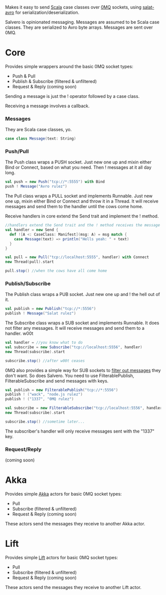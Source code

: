 Makes it easy to send [Scala](http://scala-lang.org) case classes over [0MQ](http://zeromq.org) sockets, using [salat-avro](https://github.com/T8Webware/salat-avro) for serialization/deserialization.

Salvero is opinionated messaging.  Messages are assumed to be Scala case classes.  They are serialized to Avro byte arrays.  Messages are sent over 0MQ.

# Core

Provides simple wrappers around the basic 0MQ socket types:

 - Push & Pull
 - Publish & Subscribe (filtered & unfiltered)
 - Request & Reply (coming soon)
 
Sending a message is just the ! operator followed by a case class.

Receiving a message involves a callback.

### Messages

They are Scala case classes, yo.

``` scala
case class Message(text: String)
```

### Push/Pull

The Push class wraps a PUSH socket.  Just new one up and mixin either Bind or Connect, based on what you need.  Then ! messages at it all day long.

``` scala
val push = new Push("tcp://*:5555") with Bind
push ! Message("Avro rulez")
```

The Pull class wraps a PULL socket and implements Runnable.  Just new one up, mixin either Bind or Connect and throw it in a Thread.  It will receive messages and send them to the handler until the cows come home.

Receive handlers in core extend the Send trait and implement the ! method.  

``` scala
//handlers extend the Send trait and the ! method receives the message
val handler = new Send {
  def ![A <: CaseClass: Manifest](msg: A) = msg match {
    case Message(text) => println("Hells yeah: " + text)
  }
}

val pull = new Pull("tcp://localhost:5555", handler) with Connect
new Thread(pull).start

pull.stop() //when the cows have all come home
```

### Publish/Subscribe

The Publish class wraps a PUB socket.  Just new one up and ! the hell out of it.

``` scala
val publish = new Publish("tcp://*:5556")
publish ! Message("Salat rulez")
```

The Subscribe class wraps a SUB socket and implements Runnable.  It does not filter any messages.  It will receive messages and send them to a handler. w00t

``` scala
val handler = //you know what to do
val subscribe = new Subscribe("tcp://localhost:5556", handler)
new Thread(subscribe).start

subscribe.stop() //after w00t ceases
```

0MQ also provides a simple way for SUB sockets to [filter out messages](http://zguide.zeromq.org/page:all#toc43) they don't want.  So does Salvero.  You need to use FilterablePublish, FilterableSubscribe and send messages with keys.

``` scala
val publish = new FilterablePublish("tcp://*:5556")
publish ! ("wack", "node.js rulez")
publish ! ("1337", "0MQ rulez")

val subscribe = new FilterableSubscribe("tcp://localhost:5556", handler, Set("1337"))
new Thread(subscribe).start

subscribe.stop() //sometime later...
```

The subscriber's handler will only receive messages sent with the "1337" key.

### Request/Reply

(coming soon)

# Akka

Provides simple [Akka](http://akka.io) actors for basic 0MQ socket types:

 - Pull
 - Subscribe (filtered & unfiltered)
 - Request & Reply (coming soon)

These actors send the messages they receive to another Akka actor.

# Lift

Provides simple [Lift](http://liftweb.net) actors for basic 0MQ socket types:

 - Pull
 - Subscribe (filtered & unfiltered)
 - Request & Reply (coming soon)

These actors send the messages they receive to another Lift actor.
